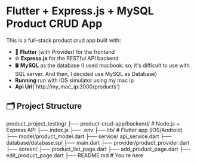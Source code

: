 
# Flutter + Express.js + MySQL Product CRUD App

This is a full-stack product crud app built with:

- 📱 **Flutter** (with Provider) for the frontend
- 🌐 **Express.js** for the RESTful API backend
- 🛢️ **MySQL** as the database (I used macbook. so, it's difficult to use with SQL server. And then, I decided use MySQL as Database)
- **Running** run with IOS simulator using my mac ip
- **Api Url**('http://my_mac_ip:3000/products')

## 🗂️ Project Structure
product_project_testing/
├── product-crud-app/backend/ # Node.js + Express API
                            ├── index.js
                            ├── .env
├── lib/ # Flutter app (iOS/Android)
        ├── model/product_model.dart
        ├── service/ api_service.dart
        ├── database/database.spl 
        ├── main.dart
        ├── provider/product_provider.dart 
        ├── screen/ 
            ├── product_list_page.dart
            ├── add_product_page.dart
            ├── edit_product_page.dart
├── README.md # You're here